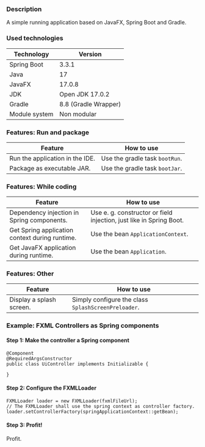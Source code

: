 ### Description

A simple running application based on JavaFX, Spring Boot and Gradle.

### Used technologies

| Technology    | Version              |
|---------------|----------------------|
| Spring Boot   | 3.3.1                |
| Java          | 17                   |
| JavaFX        | 17.0.8               |
| JDK           | Open JDK 17.0.2      |
| Gradle        | 8.8 (Gradle Wrapper) |
| Module system | Non modular          |

### Features: Run and package

| Feature                         | How to use                                |
|---------------------------------|-------------------------------------------|
| Run the application in the IDE. | Use the gradle task <code>bootRun</code>. |
| Package as executable JAR.      | Use the gradle task <code>bootJar</code>. |

### Features: While coding

| Feature                                        | How to use                                                          |
|------------------------------------------------|---------------------------------------------------------------------|
| Dependency injection in Spring components.     | Use e. g. constructor or field injection, just like in Spring Boot. |
| Get Spring application context during runtime. | Use the bean <code>ApplicationContext</code>.                       |
| Get JavaFX application during runtime.         | Use the bean <code>Application</code>.                              |

### Features: Other

| Feature                  | How to use                                                     |
|--------------------------|----------------------------------------------------------------|
| Display a splash screen. | Simply configure the class <code>SplashScreenPreloader</code>. |

### Example: FXML Controllers as Spring components

#### Step 1: Make the controller a Spring component

    @Component
    @RequiredArgsConstructor
    public class UiController implements Initializable {
    
    }

#### Step 2: Configure the FXMLLoader

    FXMLLoader loader = new FXMLLoader(fxmlFileUrl);
    // The FXMLLoader shall use the spring context as controller factory. 
    loader.setControllerFactory(springApplicationContext::getBean);

#### Step 3: Profit!

Profit.
